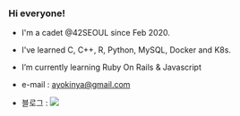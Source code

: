 ### Hi everyone!

- I'm a cadet @42SEOUL since Feb 2020.
- I've learned C, C++, R, Python, MySQL, Docker and K8s.
- I’m currently learning Ruby On Rails & Javascript

- e-mail : ayokinya@gmail.com

- 블로그 : <a href="https://velog.io/@ayokinya"><img src="https://img.shields.io/badge/Blog-11B48A?style=flat-square&logo=Vimeo&logoColor=white&link=https://velog.io/@ayokinya" style="max-width:100%;"></a>

